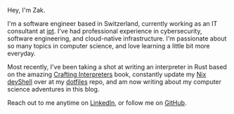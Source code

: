 Hey, I'm Zak.

I'm a software engineer based in Switzerland, currently working as an IT
consultant at [ipt](https://ipt.ch/en/). I've had professional experience in
cybersecurity, software engineering, and cloud-native infrastructure. I'm
passionate about so many topics in computer science, and love learning a little
bit more everyday.

Most recently, I've been taking a shot at writing an interpreter in Rust based
on the amazing [Crafting Interpreters](https://craftinginterpreters.com/) book,
constantly update my
[Nix devShell](https://nix.dev/tutorials/first-steps/declarative-shell.html)
over at my [dotfiles](https://github.com/zkck/dotfiles) repo, and am now writing
about my computer science adventures in this blog.

Reach out to me anytime on [LinkedIn](https://www.linkedin.com/in/zak-cook/), or
follow me on [GitHub](https://github.com/zkck).

